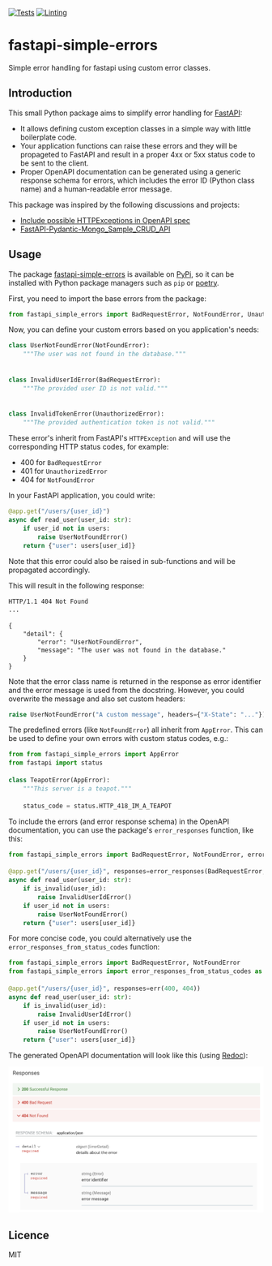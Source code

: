 [![Tests](https://github.com/patrsc/fastapi-simple-errors/actions/workflows/tests.yml/badge.svg)](https://github.com/patrsc/fastapi-simple-errors/actions/workflows/tests.yml)
[![Linting](https://github.com/patrsc/fastapi-simple-errors/actions/workflows/linting.yml/badge.svg)](https://github.com/patrsc/fastapi-simple-errors/actions/workflows/linting.yml)

# fastapi-simple-errors

Simple error handling for fastapi using custom error classes.

## Introduction

This small Python package aims to simplify error handling for
[FastAPI](https://fastapi.tiangolo.com/):
* It allows defining custom exception classes in a simple way with little boilerplate code.
* Your application functions can raise these errors and they will be propageted to FastAPI and
  result in a proper 4xx or 5xx status code to be sent to the client.
* Proper OpenAPI documentation can be generated using a generic response schema for errors, which includes the error ID (Python class name) and a human-readable error message.

This package was inspired by the following discussions and projects:
* [Include possible HTTPExceptions in OpenAPI spec](https://github.com/tiangolo/fastapi/discussions/9124)
* [FastAPI-Pydantic-Mongo_Sample_CRUD_API
](https://github.com/David-Lor/FastAPI-Pydantic-Mongo_Sample_CRUD_API/tree/master)

## Usage

The package [fastapi-simple-errors](https://pypi.org/project/fastapi-simple-errors/) is available
on [PyPi](https://pypi.org/), so it can be installed with Python package managers such as
`pip` or [poetry](https://python-poetry.org/).

First, you need to import the base errors from the package:

```py
from fastapi_simple_errors import BadRequestError, NotFoundError, UnauthorizedError
```

Now, you can define your custom errors based on you application's needs:

```py
class UserNotFoundError(NotFoundError):
    """The user was not found in the database."""


class InvalidUserIdError(BadRequestError):
    """The provided user ID is not valid."""


class InvalidTokenError(UnauthorizedError):
    """The provided authentication token is not valid."""

```

These error's inherit from FastAPI's `HTTPException` and will use the corresponding HTTP status
codes, for example:
* 400 for `BadRequestError`
* 401 for `UnauthorizedError`
* 404 for `NotFoundError`

In your FastAPI application, you could write:

```py
@app.get("/users/{user_id}")
async def read_user(user_id: str):
    if user_id not in users:
        raise UserNotFoundError()
    return {"user": users[user_id]}
```

Note that this error could also be raised in sub-functions and will be propagated accordingly.

This will result in the following response:

```
HTTP/1.1 404 Not Found
...

{
    "detail": {
        "error": "UserNotFoundError",
        "message": "The user was not found in the database."
    }
}
```

Note that the error class name is returned in the response as error identifier and the error
message is used from the docstring. However, you could overwrite the message and also set custom
headers:

```py
raise UserNotFoundError("A custom message", headers={"X-State": "..."})
```

The predefined errors (like `NotFoundError`) all inherit from `AppError`.
This can be used to define your own errors with custom status codes, e.g.:

```py
from from fastapi_simple_errors import AppError
from fastapi import status

class TeapotError(AppError):
    """This server is a teapot."""

    status_code = status.HTTP_418_IM_A_TEAPOT
```

To include the errors (and error response schema) in the OpenAPI documentation,
you can use the package's `error_responses` function, like this:

```py
from fastapi_simple_errors import BadRequestError, NotFoundError, error_responses

@app.get("/users/{user_id}", responses=error_responses(BadRequestError, NotFoundError))
async def read_user(user_id: str):
    if is_invalid(user_id):
        raise InvalidUserIdError()
    if user_id not in users:
        raise UserNotFoundError()
    return {"user": users[user_id]}
```

For more concise code, you could alternatively use the `error_responses_from_status_codes` function:

```py
from fastapi_simple_errors import BadRequestError, NotFoundError
from fastapi_simple_errors import error_responses_from_status_codes as err

@app.get("/users/{user_id}", responses=err(400, 404))
async def read_user(user_id: str):
    if is_invalid(user_id):
        raise InvalidUserIdError()
    if user_id not in users:
        raise UserNotFoundError()
    return {"user": users[user_id]}
```

The generated OpenAPI documentation will look like this (using [Redoc](https://redocly.com/redoc)):

![openapi](openapi.png)

## Licence

MIT

